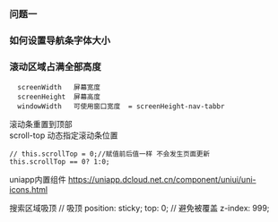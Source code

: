 ###  问题一 
###  如何设置导航条字体大小
###  
###  
###  滚动区域占满全部高度
      screenWidth	屏幕宽度		 			
      screenHeight	屏幕高度		 			
      windowWidth	可使用窗口宽度  = screenHeight-nav-tabbr
       
       
       
滚动条重置到顶部   
    scroll-top  动态指定滚动条位置
    
    // this.scrollTop = 0;//赋值前后值一样 不会发生页面更新
    this.scrollTop == 0? 1:0;
    
    
uniapp内置组件 https://uniapp.dcloud.net.cn/component/uniui/uni-icons.html



搜索区域吸顶
    // 吸顶
    position: sticky;
    top: 0;
    // 避免被覆盖
    z-index: 999;